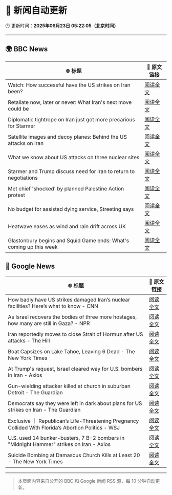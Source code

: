 # 🧠 新闻自动更新

🕒 更新时间：**2025年06月23日 05:22:05（北京时间）**

---

## 🌍 BBC News

| 🌐 标题 | 🔗 原文链接 |
|--------|-------------|
| Watch: How successful have the US strikes on Iran been? | [阅读全文](https://www.bbc.com/news/videos/cq53l9dvggjo) |
| Retaliate now, later or never: What Iran's next move could be | [阅读全文](https://www.bbc.com/news/articles/c80pvg5nmrdo) |
| Diplomatic tightrope on Iran just got more precarious for Starmer | [阅读全文](https://www.bbc.com/news/articles/cqx28yr8gj1o) |
| Satellite images and decoy planes: Behind the US attacks on Iran | [阅读全文](https://www.bbc.com/news/videos/cdezkx5nl1wo) |
| What we know about US attacks on three nuclear sites | [阅读全文](https://www.bbc.com/news/articles/cvg9r4q99g4o) |
| Starmer and Trump discuss need for Iran to return to negotiations | [阅读全文](https://www.bbc.com/news/articles/cq53l41gl8jo) |
| Met chief 'shocked' by planned Palestine Action protest | [阅读全文](https://www.bbc.com/news/articles/c79q1jv8p24o) |
| No budget for assisted dying service, Streeting says | [阅读全文](https://www.bbc.com/news/articles/ce8zn66k8rdo) |
| Heatwave eases as wind and rain drift across UK | [阅读全文](https://www.bbc.com/news/articles/crrqw7z0ykko) |
| Glastonbury begins and Squid Game ends: What's coming up this week | [阅读全文](https://www.bbc.com/news/articles/cly39l8w6reo) |

## 📰 Google News

| 🌐 标题 | 🔗 原文链接 |
|--------|-------------|
| How badly have US strikes damaged Iran’s nuclear facilities? Here’s what to know - CNN | [阅读全文](https://news.google.com/rss/articles/CBMihAFBVV95cUxOYWhYUGJYSEVLTG5pcVpOaWtqQU90RTF1bWV6aFFiWkxaR3EwS3BqR3dUbm54QUJwb3hLa1VJRFRTTFBqc2FITmR3Z09sRnZBNFhXNnFfWjFzNmltaVYzemdRMkFHNk9kZ3JUaEx0cU5QLTFyWEdsSEV5c1hZZS1nSXZkS1XSAYoBQVVfeXFMTjU2ektiOHlyNFk1UG1pSWUxSVpuN3FkSE5xLXQ0bHk1NDlBV3AtczNsVXZ1ajJCZE1OWGk2WWdwVVFObm1vOU9RWnlfalpTeU82Ni1zVWdwcjB5YlJqdDFFRnlPUHI4Uml2V1VscV8zRVMxVE9PbElicTk5MDBQNl80RDFNeHFWY0RB?oc=5) |
| As Israel recovers the bodies of three more hostages, how many are still in Gaza? - NPR | [阅读全文](https://news.google.com/rss/articles/CBMiwgFBVV95cUxOZVYtVjZTNF9TSWdRSW5kN3d2LWxjSFlNaEJsQ21IWi1nLV9kb2ttU3lnaVlJVDF5NDNrMVNVQ0RZVWRaRkJpN2JGY0F3ZUFMSkJJQjJCRm40TTY2ZHpNa0kxcVpBQUotaEk3OGxIVmlGQ2xxSUtpNXZUVURZRUVoWm1jRnh5TC1NRE43R0lEZ0dWMFhnRVh6cVNMNmRGMzhobV9FclRNQkk3TWl4OWtDc0ljYVU4cmlCYUpyTnR2cG9sdw?oc=5) |
| Iran reportedly moves to close Strait of Hormuz after US attacks - The Hill | [阅读全文](https://news.google.com/rss/articles/CBMiigFBVV95cUxPNDI1RmNfRHBFWmlwamdaUjlmdHItT1hpdEkwT0hFRmFNakY2WVpJSk40MHJZLUpFcWFxWlhmdG9KaUMwb2MybllUZVhfVDRmUEhCRnFWT1A3WmNsYzdNdTRoMGEwQXBjSFg5WTJpelMyRDN5dzQ0UUMyWHd4RU9mTVVqOUdqbnFpemfSAY8BQVVfeXFMTzdLRkNxc0tacU5mYnVTb3NrVHFmaS1sLW1ZY1RIenFSVWkzU0l0U0pYeFF1N2ROQUcyM2R0Y2hod0Jjb2tfeDBWZ3hBT2g1VVJuNFppNnp2M3NqcXFpVFdjQkUxQzFQT2k1LTlaN2Z5Q1ZTT0k1SkxocEtzdWV3QmZLbDhrWW9ha3VZekloSHc?oc=5) |
| Boat Capsizes on Lake Tahoe, Leaving 6 Dead - The New York Times | [阅读全文](https://news.google.com/rss/articles/CBMidEFVX3lxTFBwOEpLcWRnLXhNamZwbm5LSmJ5aWxsWGRZb01FUklGMW9uSU1PRVl2WS1DTWZQT2VsQVJuRHhpU094OWlwRFZkNHhvYkZoT25McGswcFNDaDR3NDJCMzM0YmFSelY3QVdGQk5ZeU9Tc1hKTGls?oc=5) |
| At Trump's request, Israel cleared way for U.S. bombers in Iran - Axios | [阅读全文](https://news.google.com/rss/articles/CBMie0FVX3lxTE1LTmJvc0tPZ0t1NjBVOUN0ZFU1c19uU0c5S082N3daR1cxTnV6UFd2cHJTWE9PeWVWNHVPU2ItRjFvMFltRGZMV2UtdElTdTdhR0VoZ1hVLTJPUmQzYnRTRnltbEdubjRlNlpabTJvMmE0bHhNR2RhV3ZVcw?oc=5) |
| Gun-wielding attacker killed at church in suburban Detroit - The Guardian | [阅读全文](https://news.google.com/rss/articles/CBMihwFBVV95cUxPcGowWjg4cER1N3BkZzFEUkR3clJvc3BRZEwyTlRxRVVUbE9sNDlyb0tjeF9wMjc3Snd0d1lVZXFkRmZZcnRSVGVYTlRDMTdxZVJSLUJCcjRpZGlGUlczODB6bVpjOS1RNTVzdGpMaG5CUXhWeENiZ2Ffa3plTm1POGJIOGVUS0U?oc=5) |
| Democrats say they were left in dark about plans for US strikes on Iran - The Guardian | [阅读全文](https://news.google.com/rss/articles/CBMifkFVX3lxTE5pZUJfQU00NHFuOG5TalBDN3prSGpvUjlGS1F6OGtoT2lJeUdQRHV6REN1OThlRVZ5QVk3MHh1VTFMOElMZ2EwWThSX05xb3hJOWVIU1c2blExMnN0WlBfNkx0dnhaY29LeUZOd3k2N2tJTngwVzRmV3h4RVRBQQ?oc=5) |
| Exclusive ｜ Republican’s Life-Threatening Pregnancy Collided With Florida’s Abortion Politics - WSJ | [阅读全文](https://news.google.com/rss/articles/CBMiwgFBVV95cUxNRFQ1YXRLcGsxQlpqQlhGSGlDeVBDOEVUeVhkX3lXSWJBS09nWXYwb1R2WDZ6Yktrc19zY3AzR3lqdS12WGNDY1RRanFFVDE3Y2l5Ti1kTUlQTGstQ2g5MUZkVFVQcGVMdHVhelBhLS1JZ25CRDA2X1lpeHBYempJMWZkN2Q4MHBXMUdwZVBtYjB4YmV6R1gzYVJHcVl1d1VDa3JyZ2JQdk5HSjN5c3JWWXIxWUo5TGtrN0h6aTdGQnFnQQ?oc=5) |
| U.S. used 14 bunker-busters, 7 B-2 bombers in "Midnight Hammer" strikes on Iran - Axios | [阅读全文](https://news.google.com/rss/articles/CBMigAFBVV95cUxOU2Vrd05uekpSN3gzTXJZMXV0OTBPY1N2bEZWTEczYU1CaDBFWEZjMHBpRExSQ2NMZDA3TFRtXzQ2MXdyeHY4MUtqWVRPTkgtRjlQR2JEZlVMNnZTWWowcEdwNXFzWjNEbWplM3lmaFZNMFhRc0hsX09weHQ0cUZtUA?oc=5) |
| Suicide Bombing at Damascus Church Kills at Least 20 - The New York Times | [阅读全文](https://news.google.com/rss/articles/CBMihwFBVV95cUxQNWNWT0NtS0wwbkp1OFRvTHhiNjlfWi1ORDRZSExDXzJ0eGRpZ21FbWxmd1lKQkJJOUpEOUhsTnBNZ2pMSFBXZWRaMHgzY3huUnBDbVhLblZQNXZtM3ZYdElTSjh2MnlVMDVwUERrNFUyV2lFcG9xWDJOQzJYNVAyNWRfd1FkbmM?oc=5) |

---
> 本页面内容来自公开的 BBC 和 Google 新闻 RSS 源，每 10 分钟自动更新。